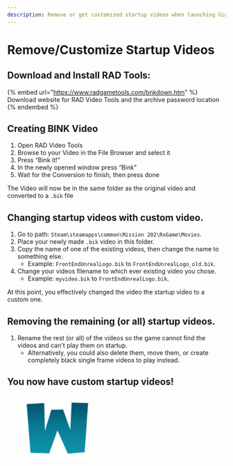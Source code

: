```yaml
---
description: Remove or get customized startup videos when launching Gigantic
---
```


# Remove/Customize Startup Videos

## Download and Install RAD Tools:

{% embed url="https://www.radgametools.com/bnkdown.htm" %}
Download website for RAD Video Tools and the archive password location
{% endembed %}

## Creating BINK Video

1. Open RAD Video Tools
2. Browse to your Video in the File Browser and select it
3. Press “Bink it!”
4. In the newly opened window press “Bink”
5. Wait for the Conversion to finish, then press done

The Video will now be in the same folder as the original video and converted to a `.bik` file

## Changing startup videos with custom video.

1. Go to path: `Steam\steamapps\common\Mission 202\RxGame\Movies`.
2. Place your newly made `.bik` video in this folder.
3. Copy the name of one of the existing videos, then change the name to something else.
   * Example: `FrontEndUnrealLogo.bik` to `FrontEndUnrealLogo_old.bik`.&#x20;
4. Change your videos filename to which ever existing video you chose.&#x20;
   * Example: `myvideo.bik` to `FrontEndUnrealLogo.bik`.

At this point, you effectively changed the video the startup video to a custom one.&#x20;

## Removing the remaining (or all) startup videos.

1. Rename the rest (or all) of the videos so the game cannot find the videos and can't play them on startup.
   * Alternatively, you could also delete them, move them, or create completely black single frame videos to play instead.&#x20;

## You now have custom startup videos!&#x20;

<figure><img src="../.gitbook/assets/Wingiganticcolor-300px.png" alt="" width="150"><figcaption></figcaption></figure>
